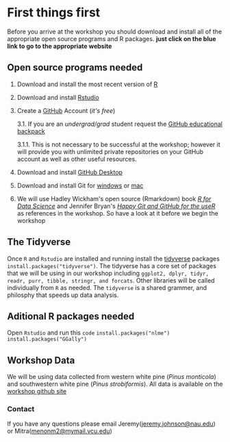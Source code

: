 # First things first

Before you arrive at the workshop you should download and install all of the appropriate open source programs and R packages. **just click on the blue link to go to the appropriate website**

## Open source programs needed

1. Download and install the most recent version of [R](https://cran.r-project.org/mirrors.html)

2. Download and install [Rstudio](https://www.rstudio.com/products/rstudio/download/)

3. Create a [GitHub](https://github.com/) Account (*it's free*)

    3.1. If you are an *undergrad/grad* student request the [GitHub educational backpack](https://education.github.com/pack)

    3.1.1. This is not necessary to be successful at the workshop; however it will provide you with unlimited private repositories on your GitHub account as well as other useful resources.  

4. Download and install [GitHub Desktop](https://desktop.github.com/)

5. Download and install Git for [windows](https://gitforwindows.org/) or [mac](http://git-scm.com/downloads)

6. We will use Hadley Wickham's open source (Rmarkdown) book [*R for Data Science*](http://r4ds.had.co.nz/) and Jennifer Bryan's [*Happy Git and GitHub for the useR*](https://happygitwithr.com/) as references in the workshop. So have a look at it before we begin the workshop

## The Tidyverse
Once `R` and `Rstudio` are installed and running install the [tidyverse](https://www.tidyverse.org/) packages
 `install.packages("tidyverse")`.
The tidyverse has a core set of packages that we will be using in our workshop including `ggplot2, dplyr, tidyr, readr, purr, tibble, stringr, and forcats`.
Other libraries will be called individually from `R` as needed. The `tidyverse` is a shared grammer, and philosphy that speeds up data analysis.

## Aditional R packages needed
Open `Rstudio` and run this `code`
`install.packages("nlme")`
`install.packages("GGally")`

## Workshop Data
We will be using data collected from western white pine (*Pinus monticola*) and southwestern white pine (*Pinus strobiformis*). All data is available on the [workshop github site](https://github.com/mitramenon/IEG-workshop--Durango-MX)

### Contact
If you have any questions please email Jeremy(jeremy.johnson@nau.edu) or Mitra(menonm2@mymail.vcu.edu)
